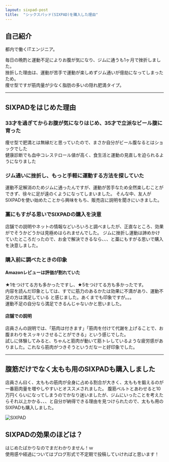 ```yaml
---
layout: sixpad-post
title:  "シックスパッド(SIXPAD)を購入した理由"
---
```


## 自己紹介

都内で働くITエンジニア。

毎日の晩酌と運動不足によりお腹が気になり、ジムに通うも1ヶ月で挫折しました。  
挫折した理由は、運動が苦手で運動が楽しめずジム通いが億劫になってしまったため。  
痩せ型ですが筋肉量が少なく脂肪の多いの隠れ肥満タイプ。  

---

## SIXPADをはじめた理由
### 33才を過ぎてからお腹が気になりはじめ、35才で立派なビール腹に育った
 痩せ型で肥満とは無縁だと思っていたので、まさか自分がビール腹なるとはショックでした  
 健康診断でも血中コレステロール値が高く、食生活と運動の見直しを迫られるようになりました

### ジム通いに挫折し、もっと手軽に運動する方法を探していた
 運動不足解消のためジムに通ったんですが、運動が苦手なため全然楽しむことができず、徐々に足が遠のくようになってしまいました。
 そんな中、友人がSIXPADを使い始めたことから興味をもち、販売店に説明を聞きにいきました。

### 藁にもすがる思いでSIXPADの購入を決意
 店舗での説明やネットの情報などいろいろと調べましたが、正直なところ、効果がでそうかどうかは見極めはられませんでした。
 ジムに挫折し運動は諦めかけていたところだったので、お金で解決できるなら、、、と藁にもすがる思いで購入を決意しました。  

### 購入前に調べたときの印象
#### Amazonレビューは評価が割れていた
  ★1をつけてる方も多かったですし、★5をつけてる方も多かったです。  
  内容を読んだ印象としては、すでに筋力のあるかたは効果に不満があり、運動不足の方は満足している と感じました。あくまでも印象ですが。。。  
  運動不足の自分なら満足できるんじゃないかと思いました。

#### 店舗での説明
  店員さんの説明では、「筋肉は付きます」「筋肉を付けて代謝を上げることで、お腹まわりをスッキリさせることができる」という感じでした。  
  試しに体験してみると、ちゃんと筋肉が動いて筋トレしているような疲労感がありました。これなら筋肉がつきそうというだなーと好印象でした。

---

## 腹筋だけでなく太もも用のSIXPADも購入しました
店員さん曰く、太ももの筋肉が全身に占める割合が大きく、太ももを鍛えるのが一番筋肉量を増やしやすいとオススメされました。
腹筋ベルトとあわせると10万円くらいになってしまうのでかなり迷いましたが、ジムにいったことを考えたらそれ以上かかる、、、と自分が納得できる理由を見つけられたので、太もも用のSIXPADも購入しました。  

![SIXPAD]({{site.baseurl}}/sixpad/img/20180522.jpg)


## SIXPADの効果のほどは？
はじめたばかりなのでまだわかりません！ｗ  
使用感や経過についてはブログ形式で不定期で投稿していければと思います！  


